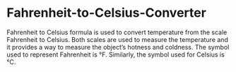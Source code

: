# Fahrenheit-to-Celsius-Converter

Fahrenheit to Celsius formula is used to convert temperature from the scale Fahrenheit to Celsius. Both scales are used to measure the temperature and it provides a way to measure the object’s hotness and coldness. The symbol used to represent Fahrenheit is °F. Similarly, the symbol used for Celsius is °C.

